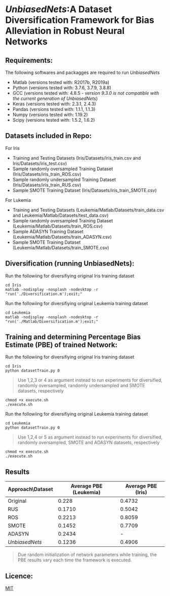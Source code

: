 # *UnbiasedNets*:A Dataset Diversification Framework for Bias Alleviation in Robust Neural Networks

## Requirements:
The following softwares and packagges are required to run *UnbiasedNets*
* Matlab (versions tested with: R2017b, R2019a)
* Python (versions tested with: 3.7.6, 3.7.9, 3.8.8)
* GCC (versions tested with: 4.8.5 - *version 9.3.0 is not compatible with the current generation of UnbiasedNets*)
* Keras (versions tested with: 2.3.1, 2.4.3)
* Pandas (versions tested with: 1.1.1, 1.1.3)
* Numpy (versions tested with: 1.19.2)
* Scipy (versions tested with: 1.5.2, 1.6.2)

## Datasets included in Repo:
For Iris 
* Training and Testing Datasets (Iris/Datasets/iris_train.csv and Iris/Datasets/iris_test.csv)
* Sample randomly oversampled Training Dataset (Iris/Datasets/iris_train_ROS.csv)
* Sample randomly undersampled Training Dataset (Iris/Datasets/iris_train_RUS.csv)
* Sample SMOTE Training Dataset (Iris/Datasets/iris_train_SMOTE.csv)

 For Lukemia 
* Training and Testing Datasets (Leukemia/Matlab/Datasets/train_data.csv and Leukemia/Matlab/Datasets/test_data.csv)
* Sample randomly oversampled Training Dataset (Leukemia/Matlab/Datasets/train_ROS.csv)
* Sample ADASYN Training Dataset (Leukemia/Matlab/Datasets/train_ADASYN.csv)
* Sample SMOTE Training Dataset (Leukemia/Matlab/Datasets/train_SMOTE.csv)

## Diversification (running UnbiasedNets):
Run the followiing for diversifiying original Iris training dataset
```
cd Iris 
matlab -nodisplay -nosplash -nodesktop -r "run('./Diversification.m');exit;" 
```

Run the followiing for diversifiying original Leukemia training dataset
```
cd Leukemia
matlab -nodisplay -nosplash -nodesktop -r "run('./Matlab/Diversification.m');exit;"
```

## Training and determining Percentage Bias Estimate (PBE) of trained Network:
Run the followiing for diversifiying original Iris training dataset
```
cd Iris
python datasetTrain.py 0
```
> Use 1,2,3 or 4 as argument instead to run experiments for diversified, randomly oversampled, randomly undersampled and SMOTE datasets, respectively
 ```
 chmod +x execute.sh
 ./execute.sh
```

Run the followiing for diversifiying original Leukemia training dataset
```
cd Leukemia
python datasetTrain.py 0
```
> Use 1,2,4 or 5 as argument instead to run experiments for diversified, randomly oversampled, SMOTE and ADASYN datasets, respectively
```
chmod +x execute.sh
./execute.sh
```

## Results
Approach\Dataset | Average PBE (Leukemia) | Average PBE (Iris)
---------------------- | -----------------------------| ----------------------
Original | 0.228 | 0.4732
RUS | 0.1710 | 0.5042
ROS | 0.2213 | 0.8059
SMOTE | 0.1452 | 0.7709
ADASYN | 0.2434 | -
*UnbiasedNets* | 0.1236 | 0.4906
> Due random initialization of network parameters while training, the PBE results vary each time the framework is executed.

## Licence:
[MIT](https://opensource.org/licenses/MIT)
